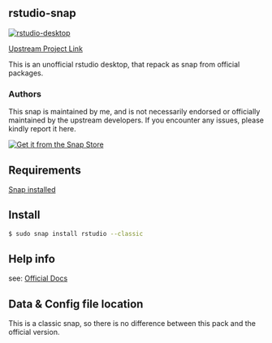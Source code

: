 ## rstudio-snap
[![rstudio-desktop](https://snapcraft.io/rstudio/badge.svg)](https://snapcraft.io/rstudio)

[Upstream Project Link](https://github.com/rstudio/rstudio) 

This is an unofficial rstudio desktop, that repack as snap from official packages.
  
### Authors

This snap is maintained by me, and is not necessarily endorsed or officially maintained by the upstream developers. If you encounter any issues, please kindly report it here.

[![Get it from the Snap Store](https://snapcraft.io/static/images/badges/en/snap-store-black.svg)](https://snapcraft.io/rstudio-desktop)

## Requirements

[Snap installed](https://snapcraft.io/docs/installing-snapd)

## Install

```bash
$ sudo snap install rstudio --classic
```

## Help info

see: [Official Docs](https://docs.posit.co/ide/user/)


## Data & Config file location

This is a classic snap, so there is no difference between this pack and the official version.

